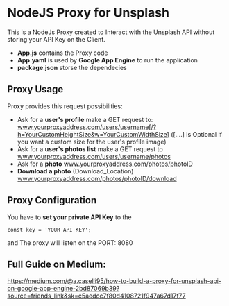 # NodeJS Proxy for Unsplash

This is a NodeJs Proxy created to Interact with the Unsplash API without storing your API Key on the Client.

* __App.js__  contains the Proxy code
* __App.yaml__ is used by __Google App Engine__ to run the application
* __package.json__ storse the dependecies


## Proxy Usage
 Proxy provides this request possibilities:
 * Ask for a __user's profile__   make a GET request to:
 www.yourproxyaddress.com/users/username[/?h=YourCustomHeightSize&w=YourCustomWidthSize] 
 ([....] is Optional if you want a custom size for the user's profile image)
 * Ask for a __user's photos list__   make a GET request to www.yourproxyaddress.com/users/username/photos
 * Ask for a __photo__   www.yourproxyaddress.com/photos/photoID
 * __Download a photo__ (Download_Location)   www.yourproxyaddress.com/photos/photoID/download
 
## Proxy Configuration
You have to __set your private API Key__ to the <pre><code>const key = 'YOUR API KEY';
</code></pre> and 
The proxy will listen on the PORT: 8080

## Full Guide on Medium:

https://medium.com/@a.caselli95/how-to-build-a-proxy-for-unsplash-api-on-google-app-engine-2bd87069b39?source=friends_link&sk=c5aedcc7f80d4108721f947a67d17f77


